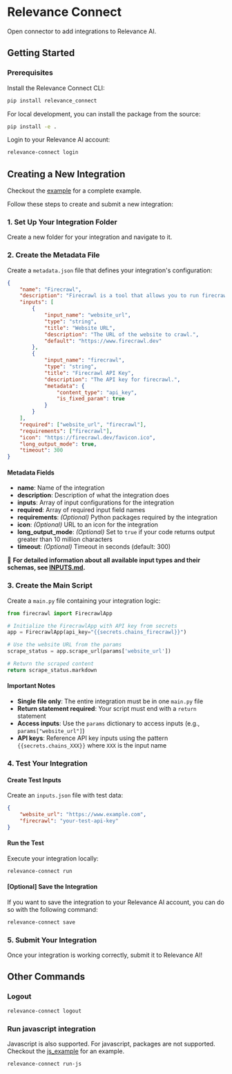 # Relevance Connect

Open connector to add integrations to Relevance AI.

## Getting Started

### Prerequisites

Install the Relevance Connect CLI:

```bash
pip install relevance_connect
```

For local development, you can install the package from the source:
```bash
pip install -e .
```

Login to your Relevance AI account:
```bash
relevance-connect login
```

## Creating a New Integration

Checkout the [example](example) for a complete example.

Follow these steps to create and submit a new integration:

### 1. Set Up Your Integration Folder

Create a new folder for your integration and navigate to it.

### 2. Create the Metadata File

Create a `metadata.json` file that defines your integration's configuration:

```json
{
    "name": "Firecrawl",
    "description": "Firecrawl is a tool that allows you to run firecrawl.",
    "inputs": [
        {
            "input_name": "website_url",
            "type": "string",
            "title": "Website URL",
            "description": "The URL of the website to crawl.",
            "default": "https://www.firecrawl.dev"
        },
        {
            "input_name": "firecrawl",
            "type": "string",
            "title": "Firecrawl API Key",
            "description": "The API key for firecrawl.",
            "metadata": {
                "content_type": "api_key",
                "is_fixed_param": true
            }
        }
    ],
    "required": ["website_url", "firecrawl"],
    "requirements": ["firecrawl"],
    "icon": "https://firecrawl.dev/favicon.ico",
    "long_output_mode": true,
    "timeout": 300
}
```

#### Metadata Fields

- **name**: Name of the integration
- **description**: Description of what the integration does
- **inputs**: Array of input configurations for the integration
- **required**: Array of required input field names
- **requirements**: *(Optional)* Python packages required by the integration
- **icon**: *(Optional)* URL to an icon for the integration
- **long_output_mode**: *(Optional)* Set to `true` if your code returns output greater than 10 million characters
- **timeout**: *(Optional)* Timeout in seconds (default: 300)

📖 **For detailed information about all available input types and their schemas, see [INPUTS.md](INPUTS.md).**

### 3. Create the Main Script

Create a `main.py` file containing your integration logic:

```python
from firecrawl import FirecrawlApp

# Initialize the FirecrawlApp with API key from secrets
app = FirecrawlApp(api_key="{{secrets.chains_firecrawl}}")

# Use the website URL from the params
scrape_status = app.scrape_url(params['website_url'])

# Return the scraped content
return scrape_status.markdown
```

#### Important Notes

- **Single file only**: The entire integration must be in one `main.py` file
- **Return statement required**: Your script must end with a `return` statement
- **Access inputs**: Use the `params` dictionary to access inputs (e.g., `params["website_url"]`)
- **API keys**: Reference API key inputs using the pattern `{{secrets.chains_XXX}}` where `XXX` is the input name

### 4. Test Your Integration

#### Create Test Inputs

Create an `inputs.json` file with test data:

```json
{
    "website_url": "https://www.example.com",
    "firecrawl": "your-test-api-key"
}
```

#### Run the Test

Execute your integration locally:

```bash
relevance-connect run
```

#### [Optional] Save the Integration

If you want to save the integration to your Relevance AI account, you can do so with the following command:

```bash
relevance-connect save
```

### 5. Submit Your Integration

Once your integration is working correctly, submit it to Relevance AI!


## Other Commands

### Logout

```bash
relevance-connect logout
```

### Run javascript integration
Javascript is also supported. For javascript, packages are not supported. Checkout the [js_example](js_example) for an example.

```bash
relevance-connect run-js
```
